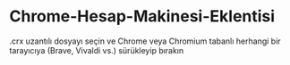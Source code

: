 # Chrome-Hesap-Makinesi-Eklentisi
.crx uzantılı dosyayı seçin ve Chrome veya Chromium tabanlı herhangi bir tarayıcıya (Brave, Vivaldi vs.) sürükleyip bırakın
